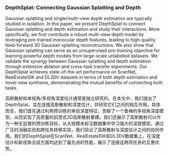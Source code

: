 ### DepthSplat: Connecting Gaussian Splatting and Depth

Gaussian splatting and single/multi-view depth estimation are typically studied in isolation. In this paper, we present DepthSplat to connect Gaussian splatting and depth estimation and study their interactions. More specifically, we first contribute a robust multi-view depth model by leveraging pre-trained monocular depth features, leading to high-quality feed-forward 3D Gaussian splatting reconstructions. We also show that Gaussian splatting can serve as an unsupervised pre-training objective for learning powerful depth models from large-scale unlabelled datasets. We validate the synergy between Gaussian splatting and depth estimation through extensive ablation and cross-task transfer experiments. Our DepthSplat achieves state-of-the-art performance on ScanNet, RealEstate10K and DL3DV datasets in terms of both depth estimation and novel view synthesis, demonstrating the mutual benefits of connecting both tasks.

高斯散射和单视角/多视角深度估计通常是独立研究的。在本文中，我们提出了DepthSplat，旨在连接高斯散射和深度估计，并研究它们之间的相互作用。具体而言，我们首先通过利用预训练的单目深度特征，贡献了一个鲁棒的多视角深度模型，从而实现了高质量的前馈式3D高斯散射重建。我们还展示了高斯散射可以作为一种无监督的预训练目标，从大规模未标注数据集中学习强大的深度模型。通过广泛的消融实验和跨任务转移实验，我们验证了高斯散射与深度估计之间的协同作用。我们的DepthSplat在ScanNet、RealEstate10K和DL3DV数据集上，在深度估计和新视角合成方面均达到了最先进的性能，展示了连接这两项任务的互惠优势。
